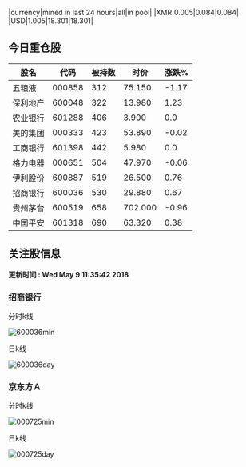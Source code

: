 |currency|mined in last 24 hours|all|in pool|
|XMR|0.005|0.084|0.084|
|USD|1.005|18.301|18.301|

## 今日重仓股 

|股名|代码|被持数|时价|涨跌%|
|---|---|---|---|---|
|五粮液|000858|312|75.150|-1.17|
|保利地产|600048|322|13.980|1.23|
|农业银行|601288|406|3.900|0.0|
|美的集团|000333|423|53.890|-0.02|
|工商银行|601398|442|5.980|0.0|
|格力电器|000651|504|47.970|-0.06|
|伊利股份|600887|519|26.500|0.76|
|招商银行|600036|530|29.880|0.67|
|贵州茅台|600519|658|702.000|-0.96|
|中国平安|601318|690|63.320|0.38|

## 关注股信息
**更新时间 : Wed May  9 11:35:42 2018**
### 招商银行 
分时k线

![600036min](http://image.sinajs.cn/newchart/min/n/sh600036.gif)

日k线

![600036day](http://image.sinajs.cn/newchart/daily/n/sh600036.gif)

### 京东方Ａ 
分时k线

![000725min](http://image.sinajs.cn/newchart/min/n/sz000725.gif)

日k线

![000725day](http://image.sinajs.cn/newchart/daily/n/sz000725.gif)
